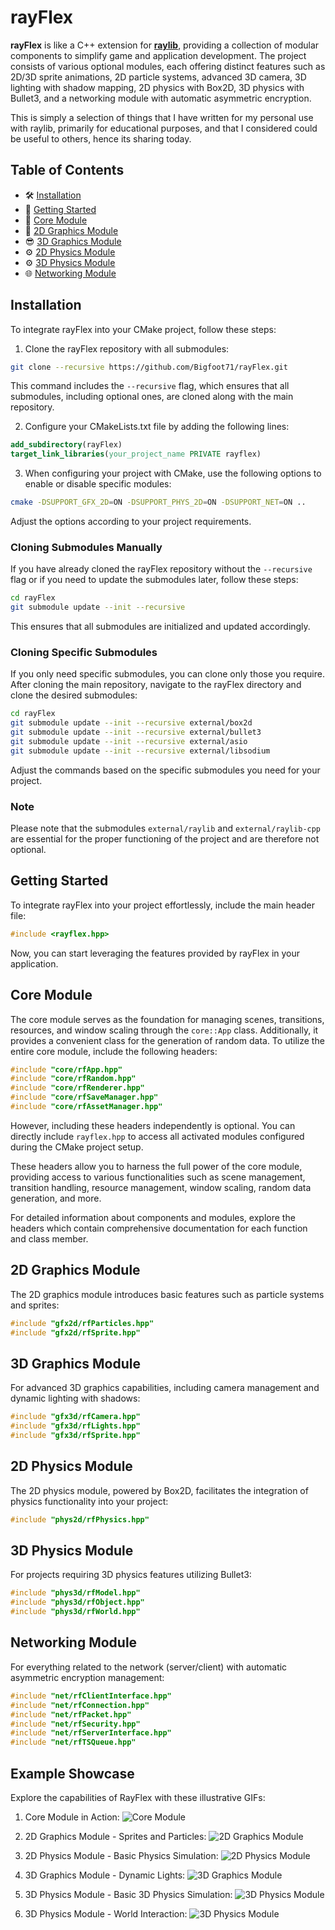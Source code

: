 # rayFlex

**rayFlex** is like a C++ extension for [**raylib**](https://www.raylib.com/), providing a collection of modular components to simplify game and application development. The project consists of various optional modules, each offering distinct features such as 2D/3D sprite animations, 2D particle systems, advanced 3D camera, 3D lighting with shadow mapping, 2D physics with Box2D, 3D physics with Bullet3, and a networking module with automatic asymmetric encryption.

This is simply a selection of things that I have written for my personal use with raylib, primarily for educational purposes, and that I considered could be useful to others, hence its sharing today.

## Table of Contents

- 🛠️ [Installation](#installation)
- 🚀 [Getting Started](#getting-started)
- 🧰 [Core Module](#core-module)
- 🎨 [2D Graphics Module](#2d-graphics-module)
- 😎 [3D Graphics Module](#3d-graphics-module)
- ⚙️ [2D Physics Module](#2d-physics-module)
- ⚙️ [3D Physics Module](#3d-graphics-module)
- 🌐 [Networking Module](#networking-module)

## Installation

To integrate rayFlex into your CMake project, follow these steps:

1. Clone the rayFlex repository with all submodules:

```bash
git clone --recursive https://github.com/Bigfoot71/rayFlex.git
```

This command includes the `--recursive` flag, which ensures that all submodules, including optional ones, are cloned along with the main repository.

2. Configure your CMakeLists.txt file by adding the following lines:

```cmake
add_subdirectory(rayFlex)
target_link_libraries(your_project_name PRIVATE rayflex)
```

3. When configuring your project with CMake, use the following options to enable or disable specific modules:

```bash
cmake -DSUPPORT_GFX_2D=ON -DSUPPORT_PHYS_2D=ON -DSUPPORT_NET=ON ..
```

Adjust the options according to your project requirements.

### Cloning Submodules Manually

If you have already cloned the rayFlex repository without the `--recursive` flag or if you need to update the submodules later, follow these steps:

```bash
cd rayFlex
git submodule update --init --recursive
```

This ensures that all submodules are initialized and updated accordingly.

### Cloning Specific Submodules

If you only need specific submodules, you can clone only those you require. After cloning the main repository, navigate to the rayFlex directory and clone the desired submodules:

```bash
cd rayFlex
git submodule update --init --recursive external/box2d
git submodule update --init --recursive external/bullet3
git submodule update --init --recursive external/asio
git submodule update --init --recursive external/libsodium
```

Adjust the commands based on the specific submodules you need for your project.

### Note
Please note that the submodules `external/raylib` and `external/raylib-cpp` are essential for the proper functioning of the project and are therefore not optional.

## Getting Started

To integrate rayFlex into your project effortlessly, include the main header file:

```cpp
#include <rayflex.hpp>
```

Now, you can start leveraging the features provided by rayFlex in your application.

## Core Module

The core module serves as the foundation for managing scenes, transitions, resources, and window scaling through the `core::App` class. Additionally, it provides a convenient class for the generation of random data. To utilize the entire core module, include the following headers:

```cpp
#include "core/rfApp.hpp"
#include "core/rfRandom.hpp"
#include "core/rfRenderer.hpp"
#include "core/rfSaveManager.hpp"
#include "core/rfAssetManager.hpp"
```

However, including these headers independently is optional. You can directly include `rayflex.hpp` to access all activated modules configured during the CMake project setup.

These headers allow you to harness the full power of the core module, providing access to various functionalities such as scene management, transition handling, resource management, window scaling, random data generation, and more.

For detailed information about components and modules, explore the headers which contain comprehensive documentation for each function and class member.

## 2D Graphics Module

The 2D graphics module introduces basic features such as particle systems and sprites:

```cpp
#include "gfx2d/rfParticles.hpp"
#include "gfx2d/rfSprite.hpp"
```

## 3D Graphics Module

For advanced 3D graphics capabilities, including camera management and dynamic lighting with shadows:

```cpp
#include "gfx3d/rfCamera.hpp"
#include "gfx3d/rfLights.hpp"
#include "gfx3d/rfSprite.hpp"
```

## 2D Physics Module

The 2D physics module, powered by Box2D, facilitates the integration of physics functionality into your project:

```cpp
#include "phys2d/rfPhysics.hpp"
```

## 3D Physics Module

For projects requiring 3D physics features utilizing Bullet3:

```cpp
#include "phys3d/rfModel.hpp"
#include "phys3d/rfObject.hpp"
#include "phys3d/rfWorld.hpp"
```

## Networking Module

For everything related to the network (server/client) with automatic asymmetric encryption management:

```cpp
#include "net/rfClientInterface.hpp"
#include "net/rfConnection.hpp"
#include "net/rfPacket.hpp"
#include "net/rfSecurity.hpp"
#include "net/rfServerInterface.hpp"
#include "net/rfTSQueue.hpp"
```

## Example Showcase

Explore the capabilities of RayFlex with these illustrative GIFs:

1. Core Module in Action:
   ![Core Module](examples/resources/gifs/core_mainshader.gif)

2. 2D Graphics Module - Sprites and Particles:
   ![2D Graphics Module](examples/resources/gifs/gfx2d_sprites_and_particles.gif)

3. 2D Physics Module - Basic Physics Simulation:
   ![2D Physics Module](examples/resources/gifs/phys2d_basic.gif)

4. 3D Graphics Module - Dynamic Lights:
   ![3D Graphics Module](examples/resources/gifs/gfx3d_lights.gif)

5. 3D Physics Module - Basic 3D Physics Simulation:
   ![3D Physics Module](examples/resources/gifs/phys3d_basic.gif)

6. 3D Physics Module - World Interaction:
   ![3D Physics Module](examples/resources/gifs/phys3d_world.gif)
